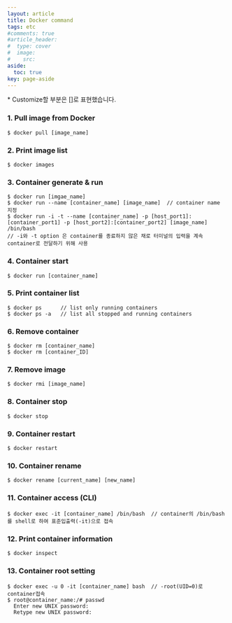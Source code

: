 ```yaml
---
layout: article
title: Docker command
tags: etc
#comments: true
#article_header:
#  type: cover
#  image:
#    src:
aside:
  toc: true
key: page-aside
---
```


  \* Customize할 부분은 []로 표현했습니다.

### 1. Pull image from Docker

    $ docker pull [image_name]


### 2. Print image list

    $ docker images


### 3. Container generate & run

    $ docker run [imgae_name]
    $ docker run --name [container_name] [image_name]  // container name 지정
    $ docker run -i -t --name [container_name] -p [host_port1]:[container_port1] -p [host_port2]:[container_port2] [image_name] /bin/bash
    // -i와 -t option 은 container를 종료하지 않은 채로 터미널의 입력을 계속 container로 전달하기 위해 사용

### 4. Container start

    $ docker run [container_name]

### 5. Print container list

    $ docker ps      // list only running containers
    $ docker ps -a   // list all stopped and running containers

### 6. Remove container

    $ docker rm [container_name]
    $ docker rm [container_ID]

### 7. Remove image

    $ docker rmi [image_name]

### 8. Container stop

    $ docker stop

### 9. Container restart

    $ docker restart

### 10. Container rename

    $ docker rename [current_name] [new_name]

### 11. Container access (CLI)

    $ docker exec -it [container_name] /bin/bash  // container의 /bin/bash를 shell로 하여 표준입출력(-it)으로 접속

### 12. Print container information

    $ docker inspect

### 13. Container root setting

    $ docker exec -u 0 -it [container_name] bash  // -root(UID=0)로 container접속
    $ root@container_name:/# passwd
      Enter new UNIX password:
      Retype new UNIX password:
